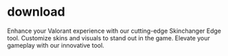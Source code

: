 # download
Enhance your Valorant experience with our cutting-edge Skinchanger Edge tool. Customize skins and visuals to stand out in the game. Elevate your gameplay with our innovative tool.
